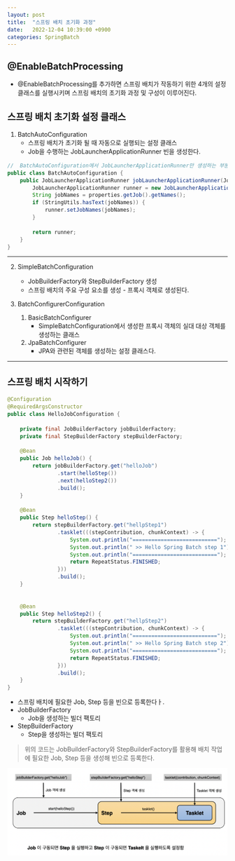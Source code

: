 ```yaml
---
layout: post
title:  "스프링 배치 초기화 과정"
date:   2022-12-04 10:39:00 +0900
categories: SpringBatch
---
```


## @EnableBatchProcessing
- @EnableBatchProcessing를 추가하면 스프링 배치가 작동하기 위한 4개의 설정 클래스를
실행시키며 스프링 배치의 초기화 과정 및 구성이 이루어진다. 

## 스프링 배치 초기화 설정 클래스 

1. BatchAutoConfiguration
   - 스프링 배치가 초기화 될 때 자동으로 실행되는 설정 클래스
   - Job을 수행하는 JobLauncherApplicationRunner 빈을 생성한다.
   
```java
//  BatchAutoConfiguration에서 JobLauncherApplicationRunner만 생성하는 부분을 발췌
public class BatchAutoConfiguration {
    public JobLauncherApplicationRunner jobLauncherApplicationRunner(JobLauncher jobLauncher, JobExplorer jobExplorer, JobRepository jobRepository, BatchProperties properties) {
        JobLauncherApplicationRunner runner = new JobLauncherApplicationRunner(jobLauncher, jobExplorer, jobRepository);
        String jobNames = properties.getJob().getNames();
        if (StringUtils.hasText(jobNames)) {
            runner.setJobNames(jobNames);
        }

        return runner;
    }
}
```
---

2. SimpleBatchConfiguration
   - JobBuilderFactory와 StepBuilderFactory 생성 
   - 스프링 배치의 주요 구성 요소를 생성 - 프록시 객체로 생성된다. 

3. BatchConfigurerConfiguration
   1. BasicBatchConfigurer
      - SimpleBatchConfiguration에서 생성한 프록시 객체의 실대 대상 객체를 생성하는 클래스
   2. JpaBatchConfigurer
      - JPA와 관련된 객체를 생성하는 설정 클래스다.

---

## 스프링 배치 시작하기

```java
@Configuration
@RequiredArgsConstructor
public class HelloJobConfiguration {

    private final JobBuilderFactory jobBuilderFactory;
    private final StepBuilderFactory stepBuilderFactory;

    @Bean
    public Job helloJob() {
        return jobBuilderFactory.get("helloJob")
                .start(helloStep())
                .next(helloStep2())
                .build();
    }

    @Bean
    public Step helloStep() {
        return stepBuilderFactory.get("hellpStep1")
                .tasklet(((stepContribution, chunkContext) -> {
                    System.out.println("===========================");
                    System.out.println(" >> Hello Spring Batch step 1");
                    System.out.println("===========================");
                    return RepeatStatus.FINISHED;
                }))
                .build();
    }


    @Bean
    public Step helloStep2() {
        return stepBuilderFactory.get("hellpStep2")
                .tasklet(((stepContribution, chunkContext) -> {
                    System.out.println("===========================");
                    System.out.println(" >> Hello Spring Batch step 2");
                    System.out.println("===========================");
                    return RepeatStatus.FINISHED;
                }))
                .build();
    }
}

```

- 스프링 배치에 필요한 Job, Step 등을 빈으로 등록한다ㅏ.
- JobBuilderFactory
  - Job을 생성하는 빌더 팩토리
- StepBuilderFactory
  - Step을 생성하는 빌더 팩토리

> 위의 코드는 JobBuilderFactory와 StepBuilderFactory를 활용해 
> 배치 작업에 필요한 Job, Step 등을 생성해 빈으로 등록한다.

<img src="/public/img/1204_batch_stream.png" width="" height="" alt="" />

